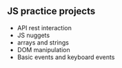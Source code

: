 ## JS practice projects

- API rest interaction
- JS nuggets
- arrays and strings
- DOM manipulation
- Basic events and keyboard events
